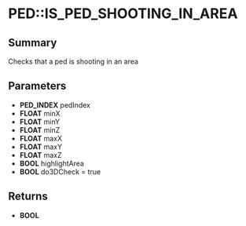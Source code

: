 # PED::IS_PED_SHOOTING_IN_AREA

## Summary
Checks that a ped is shooting in an area

## Parameters
* **PED_INDEX** pedIndex
* **FLOAT** minX
* **FLOAT** minY
* **FLOAT** minZ
* **FLOAT** maxX
* **FLOAT** maxY
* **FLOAT** maxZ
* **BOOL** highlightArea
* **BOOL** do3DCheck = true

## Returns
* **BOOL**